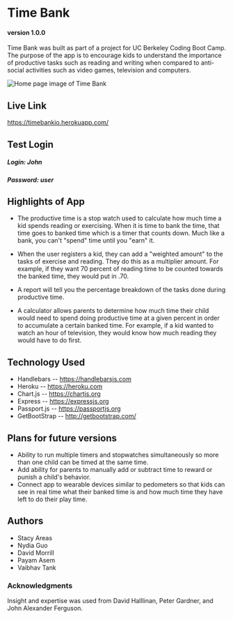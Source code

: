 # Time Bank
#### version 1.0.0

Time Bank was built as part of a project for UC Berkeley Coding Boot Camp. The purpose of the app is to encourage kids to understand the importance of productive tasks such as reading and writing when compared to anti-social activities such as video games, television and computers.

![Home page image of Time Bank](https://github.com/v-tank/time-bank/blob/master/public/assets/Images/screenshot2.png)

## Live Link
https://timebankio.herokuapp.com/

## Test Login
##### Login: John
##### Password: user


## Highlights of App

+ The productive time is a stop watch used to calculate how much time a kid spends reading or exercising. When it is time to bank the time, that time goes to banked time which is a timer that counts down. Much like a bank, you can't "spend" time until you "earn" it.

+ When the user registers a kid, they can add a "weighted amount" to the tasks of exercise and reading. They do this as a multiplier amount. For example, if they want 70 percent of reading time to be counted towards the banked time, they would put in .70.

+ A report will tell you the percentage breakdown of the tasks done during productive time.

+ A calculator allows parents to determine how much time their child would need to spend doing productive time at a given percent in order to accumulate a certain banked time. For example, if a kid wanted to watch an hour of television, they would know how much reading they would have to do first. 

## Technology Used

+ Handlebars -- https://handlebarsjs.com
+ Heroku -- https://heroku.com
+ Chart.js -- https://chartjs.org
+ Express -- https://expressjs.org
+ Passport.js -- https://passportjs.org
+ GetBootStrap -- http://getbootstrap.com/

## Plans for future versions
+ Ability to run multiple timers and stopwatches simultaneously so more than one child can be timed at the same time.
+ Add ability for parents to manually add or subtract time to reward or punish a child's behavior.
+ Connect app to wearable devices similar to pedometers so that kids can see in real time what their banked time is and how much time they have left to do their play time.


## Authors
 + Stacy Areas
 + Nydia Guo
 + David Morrill
 + Payam Asem
 + Vaibhav Tank 


### Acknowledgments
Insight and expertise was used from David Halllinan, Peter Gardner, and John Alexander Ferguson.
